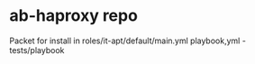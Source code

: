 # ab-haproxy repo

Packet for install in roles/it-apt/default/main.yml
playbook,yml - tests/playbook

